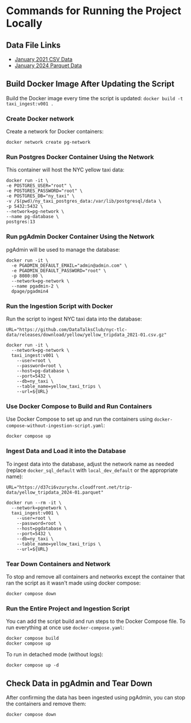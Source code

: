 # Commands for Running the Project Locally

## Data File Links
- [January 2021 CSV Data](https://github.com/DataTalksClub/nyc-tlc-data/releases/download/yellow/yellow_tripdata_2021-01.csv.gz)
- [January 2024 Parquet Data](https://d37ci6vzurychx.cloudfront.net/trip-data/yellow_tripdata_2024-01.parquet)

## Build Docker Image After Updating the Script
Build the Docker image every time the script is updated:
```docker build -t taxi_ingest:v001 .```

### Create Docker network
Create a network for Docker containers:
```
docker network create pg-network
```

### Run Postgres Docker Container Using the Network
This container will host the NYC yellow taxi data:
```
docker run -it \
-e POSTGRES_USER="root" \
-e POSTGRES_PASSWORD="root" \
-e POSTGRES_DB="ny_taxi" \
-v /$(pwd)/ny_taxi_postgres_data:/var/lib/postgresql/data \
-p 5432:5432 \
--network=pg-network \
--name pg-database \
postgres:13   
```

### Run pgAdmin Docker Container Using the Network
pgAdmin will be used to manage the database:
```
docker run -it \
  -e PGADMIN_DEFAULT_EMAIL="admin@admin.com" \
  -e PGADMIN_DEFAULT_PASSWORD="root" \
  -p 8080:80 \
  --network=pg-network \
  --name pgadmin-2 \
  dpage/pgadmin4
```

### Run the Ingestion Script with Docker
Run the script to ingest NYC taxi data into the database:
```
URL="https://github.com/DataTalksClub/nyc-tlc-data/releases/download/yellow/yellow_tripdata_2021-01.csv.gz"

docker run -it \
  --network=pg-network \
  taxi_ingest:v001 \
    --user=root \
    --password=root \
    --host=pg-database \
    --port=5432 \
    --db=ny_taxi \
    --table_name=yellow_taxi_trips \
    --url=${URL}
```

### Use Docker Compose to Build and Run Containers
Use Docker Compose to set up and run the containers using `docker-compose-without-ingestion-script.yaml`:
```
docker compose up
```

### Ingest Data and Load it into the Database
To ingest data into the database, adjust the network name as needed (replace `docker_sql_default` with `local_dev_default` or the appropriate name):
```
URL="https://d37ci6vzurychx.cloudfront.net/trip-data/yellow_tripdata_2024-01.parquet"

docker run --rm -it \
  --network=pgnetwork \
  taxi_ingest:v001 \
    --user=root \
    --password=root \
    --host=pgdatabase \
    --port=5432 \
    --db=ny_taxi \
    --table_name=yellow_taxi_trips \
    --url=${URL}
```

### Tear Down Containers and Network
To stop and remove all containers and networks except the container that ran the script as it wasn't made using docker compose:
```
docker compose down
```

### Run the Entire Project and Ingestion Script
You can add the script build and run steps to the Docker Compose file. To run everything at once use `docker-compose.yaml`:
```
docker compose build
docker compose up
```

To run in detached mode (without logs):
```
docker compose up -d
```

## Check Data in pgAdmin and Tear Down
After confirming the data has been ingested using pgAdmin, you can stop the containers and remove them:
```
docker compose down
```